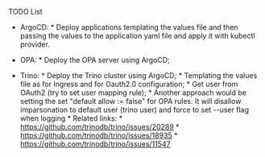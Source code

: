 TODO List

* ArgoCD:
        * Deploy applications templating the values file and then passing the values to the application yaml file and apply it with kubectl provider.

* OPA:
        * Deploy the OPA server using ArgoCD;

* Trino:
        * Deploy the Trino cluster using ArgoCD;
        * Templating the values file as for Ingress and for Oauth2.0 configuration;
        * Get user from OAuth2 (try to set user mapping rule);
                * Another approach would be setting the set "default allow := false" for OPA rules. It will disallow imparsonation to default user (trino user) and force to set --user flag when logging
                * Related links:
                        * https://github.com/trinodb/trino/issues/20289
                        * https://github.com/trinodb/trino/issues/18935
                        * https://github.com/trinodb/trino/issues/11547